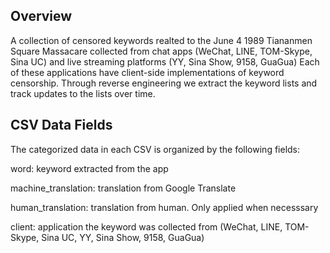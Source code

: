 
## Overview


A collection of censored keywords realted to the June 4 1989 Tiananmen Square Massacare collected from chat apps (WeChat, LINE, TOM-Skype, Sina UC) and live streaming platforms (YY, Sina Show, 9158, GuaGua)
Each of these applications have client-side implementations of keyword censorship. 
Through reverse engineering we extract the keyword lists and track updates to the lists over time.  

## CSV Data Fields

The categorized data in each CSV is organized by the following fields:

word: keyword extracted from the app

machine_translation: translation from Google Translate

human_translation: translation from human. Only applied when necesssary 

client: application the keyword was collected from (WeChat, LINE, TOM-Skype, Sina UC, YY, Sina Show, 9158, GuaGua)
